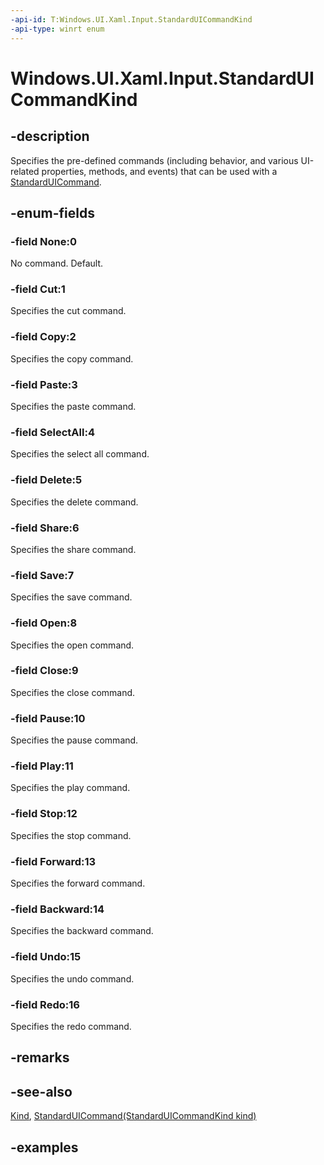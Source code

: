 ```yaml
---
-api-id: T:Windows.UI.Xaml.Input.StandardUICommandKind
-api-type: winrt enum
---
```


<!-- Enumeration syntax.
public enum StandardUICommandKind : int 
-->

# Windows.UI.Xaml.Input.StandardUICommandKind

## -description

Specifies the pre-defined commands (including behavior, and various UI-related properties, methods, and events) that can be used with a [StandardUICommand](standarduicommand.md).

## -enum-fields

### -field None:0

No command.  Default.

### -field Cut:1

Specifies the cut command.

### -field Copy:2

Specifies the copy command.

### -field Paste:3

Specifies the paste command.

### -field SelectAll:4

Specifies the select all command.

### -field Delete:5

Specifies the delete command.

### -field Share:6

Specifies the share command.

### -field Save:7

Specifies the save command.

### -field Open:8

Specifies the open command.

### -field Close:9

Specifies the close command.

### -field Pause:10

Specifies the pause command.

### -field Play:11

Specifies the play command.

### -field Stop:12

Specifies the stop command.

### -field Forward:13

Specifies the forward command.

### -field Backward:14

Specifies the backward command.

### -field Undo:15

Specifies the undo command.

### -field Redo:16

Specifies the redo command.

## -remarks

## -see-also

[Kind](standarduicommand_kind.md), [StandardUICommand(StandardUICommandKind kind)](standarduicommand_standarduicommand_1550060345.md)

## -examples
